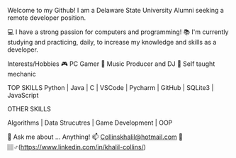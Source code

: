 Welcome to my Github! I am a Delaware State University Alumni seeking a remote developer position. 

💻 I have a strong passion for computers and programming!
📚 I'm currently studying and practicing, daily, to increase my knowledge and skills as a developer. 

Interests/Hobbies
🎮 PC Gamer
🎵 Music Producer and DJ
🚗 Self taught mechanic


TOP SKILLS
Python | Java | C | VSCode | Pycharm | GitHub | SQLite3 | JavaScript 

OTHER SKILLS

Algorithms | Data Strucutres | Game Development | OOP 

💬 Ask me about ... Anything!
📫 Collinskhalil@hotmail.com
🙋  🏽‍♂️(https://www.linkedin.com/in/khalil-collins/)



<!---
khalil0525/khalil0525 is a ✨ special ✨ repository because its `README.md` (this file) appears on your GitHub profile.
You can click the Preview link to take a look at your changes.
--->
